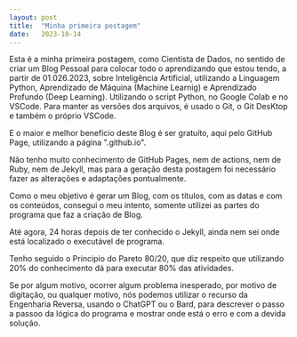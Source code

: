 ```yaml
---
layout: post
title:  "Minha primeira postagem"
date:   2023-10-14
---
```


<p class="intro"><span class="dropcap">E</span>sta é a minha primeira postagem, como Cientista de Dados, no sentido de criar um Blog Pessoal para colocar todo o aprendizando que estou tendo, a partir de 01.026.2023, sobre Inteligência Artificial, utilizando a Linguagem Python, Aprendizado de Máquina (Machine Learnig) e Aprendizado Profundo (Deep Learning). Utilizando o script Python, no Google Colab e no VSCode. Para manter as versões dos arquivos, é usado o Git, o Git DesKtop e também o próprio VSCode.
<p>  
E o maior e melhor beneficio deste Blog é ser gratuíto, aqui pelo GitHub Page, utilizando a página "<seu-usuário>.github.io". 
</p>
<p>Não tenho muito conhecimento de GitHub Pages, nem de actions, nem de Ruby, nem de Jekyll, mas para a geração desta postagem foi necessário fazer as alterações e adaptações pontualmente. 
</p>
<p>
Como o meu objetivo é gerar um Blog, com os títulos, com as datas e com os conteúdos, consegui o meu intento,  somente utilizei as partes do programa que faz a criação de Blog.
</p>
<p>
Até agora, 24 horas depois de ter conhecido o Jekyll, ainda nem sei onde está localizado o executável de programa.
</p>
<p>
Tenho seguido o Principio do Pareto 80/20, que diz respeito que utilizando 20% do conhecimento dá para executar 80% das atividades.
</p>
<p> 
Se por algum motivo, ocorrer algum problema inesperado, por motivo de digitação, ou qualquer motivo, nós podemos utilizar o recurso da Engenharia Reversa, usando o ChatGPT ou o Bard, para descrever o passo a passoo da lógica do programa e mostrar onde está o erro e com a devida solução.
</p>


